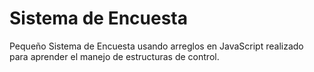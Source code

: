 # Sistema de Encuesta

Pequeño Sistema de Encuesta usando arreglos en JavaScript realizado para aprender el manejo de estructuras de control.